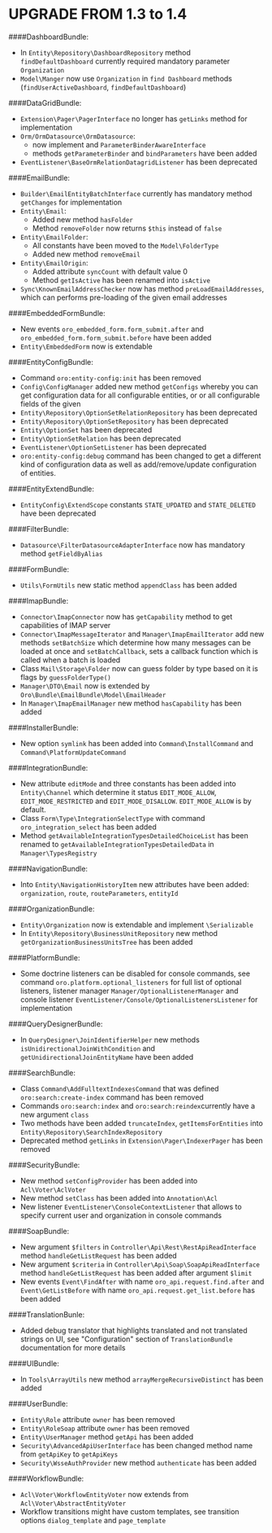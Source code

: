 UPGRADE FROM 1.3 to 1.4
=======================

####DashboardBundle:
- In `Entity\Repository\DashboardRepository` method `findDefaultDashboard` currently required mandatory parameter `Organization`
- `Model\Manger` now use `Organization` in `find Dashboard` methods (`findUserActiveDashboard`, `findDefaultDashboard`)

####DataGridBundle:
- `Extension\Pager\PagerInterface` no longer has `getLinks` method for implementation
- `Orm/OrmDatasource\OrmDatasource`:
    - now implement and `ParameterBinderAwareInterface`
    - methods `getParameterBinder` and `bindParameters` have been added
- `EventListener\BaseOrmRelationDatagridListener` has been deprecated

####EmailBundle:
- `Builder\EmailEntityBatchInterface` currently has mandatory method `getChanges` for implementation
- `Entity\Email`:
    - Added new method `hasFolder`
    - Method `removeFolder` now returns `$this` instead of `false`
- `Entity\EmailFolder`:
    - All constants have been moved to the `Model\FolderType`
    - Added new method `removeEmail`
- `Entity\EmailOrigin`:
    - Added attribute `syncCount` with default value 0
    - Method `getIsActive` has been renamed into `isActive`
- `Sync\KnownEmailAddressChecker` now has method `preLoadEmailAddresses`, which can performs pre-loading of the given email addresses

####EmbeddedFormBundle:
- New events `oro_embedded_form.form_submit.after` and `oro_embedded_form.form_submit.before` have been added
- `Entity\EmbeddedForm` now is extendable

####EntityConfigBundle:
- Command `oro:entity-config:init` has been removed
- `Config\ConfigManager` added new method `getConfigs` whereby you can get configuration data for all configurable entities, or or all configurable fields of the given
- `Entity\Repository\OptionSetRelationRepository` has been deprecated
- `Entity\Repository\OptionSetRepository` has been deprecated
- `Entity\OptionSet` has been deprecated
- `Entity\OptionSetRelation` has been deprecated
- `EventListener\OptionSetListener` has been deprecated
- `oro:entity-config:debug` command has been changed to get a different kind of configuration data as well as add/remove/update configuration of entities.

####EntityExtendBundle:
- `EntityConfig\ExtendScope` constants `STATE_UPDATED` and `STATE_DELETED` have been deprecated

####FilterBundle:
- `Datasource\FilterDatasourceAdapterInterface` now has mandatory method `getFieldByAlias`

####FormBundle:
- `Utils\FormUtils` new static method `appendClass` has been added

####ImapBundle:
- `Connector\ImapConnector` now has `getCapability` method to get capabilities of IMAP server
- `Connector\ImapMessageIterator` and `Manager\ImapEmailIterator` add new methods `setBatchSize` which determine how many messages can be loaded at once and `setBatchCallback`, sets a callback function which is called when a batch is loaded
- Class `Mail\Storage\Folder` now can guess folder by type based on it is flags by `guessFolderType()`
- `Manager\DTO\Email` now is extended by `Oro\Bundle\EmailBundle\Model\EmailHeader`
- In `Manager\ImapEmailManager` new method `hasCapability` has been added

####InstallerBundle:
- New option `symlink` has been added into `Command\InstallCommand` and `Command\PlatformUpdateCommand`

####IntegrationBundle:
- New attribute `editMode` and three constants has been added into `Entity\Channel` which determine it status `EDIT_MODE_ALLOW`, `EDIT_MODE_RESTRICTED` and `EDIT_MODE_DISALLOW`. `EDIT_MODE_ALLOW` is by default.
- Class `Form\Type\IntegrationSelectType` with command `oro_integration_select` has been added
- Method `getAvailableIntegrationTypesDetailedChoiceList` has been renamed to `getAvailableIntegrationTypesDetailedData` in `Manager\TypesRegistry`

####NavigationBundle:
-  Into `Entity\NavigationHistoryItem` new attributes have been added: `organization`, `route`, `routeParameters`, `entityId`

####OrganizationBundle:
- `Entity\Organization` now is extendable and implement  `\Serializable`
- In `Entity\Repository\BusinessUnitRepository` new method `getOrganizationBusinessUnitsTree` has been added

####PlatformBundle:
- Some doctrine listeners can be disabled for console commands, see command `oro.platform.optional_listeners` for
full list of optional listeners, listener manager `Manager/OptionalListenerManager` and console listener
`EventListener/Console/OptionalListenersListener` for implementation

####QueryDesignerBundle:
- In `QueryDesigner\JoinIdentifierHelper` new methods `isUnidirectionalJoinWithCondition` and `getUnidirectionalJoinEntityName` have been added

####SearchBundle:
- Class `Command\AddFulltextIndexesCommand` that was defined `oro:search:create-index` command has been removed
- Commands `oro:search:index` and `oro:search:reindex`currently have a new argument `class`
- Two methods have been added `truncateIndex`, `getItemsForEntities` into `Entity\Repository\SearchIndexRepository`
- Deprecated method `getLinks` in `Extension\Pager\IndexerPager` has been removed

####SecurityBundle:
- New method `setConfigProvider` has been added into `Acl\Voter\AclVoter`
- New method `setClass` has been added into `Annotation\Acl`
- New listener `EventListener\ConsoleContextListener` that allows to specify current user and organization in
console commands

####SoapBundle:
- New argument `$filters` in `Controller\Api\Rest\RestApiReadInterface` method `handleGetListRequest` has been added
- New argument `$criteria` in `Controller\Api\Soap\SoapApiReadInterface` method `handleGetListRequest`  has been added after argument `$limit`
- New events `Event\FindAfter` with name `oro_api.request.find.after` and `Event\GetListBefore` with name `oro_api.request.get_list.before` has been added

####TranslationBunle:
- Added debug translator that highlights translated and not translated strings on UI, see "Configuration" section of
`TranslationBundle` documentation for more details

####UIBundle:
- In `Tools\ArrayUtils` new method `arrayMergeRecursiveDistinct` has been added

####UserBundle:
- `Entity\Role` attribute `owner` has been removed
- `Entity\RoleSoap` attribute `owner` has been removed
- `Entity\UserManager` method `getApi` has been added
- `Security\AdvancedApiUserInterface` has been changed method name from `getApiKey` to `getApiKeys`
- `Security\WsseAuthProvider` new method `authenticate` has been added

####WorkflowBundle:
- `Acl\Voter\WorkflowEntityVoter` now extends from `Acl\Voter\AbstractEntityVoter`
- Workflow transitions might have custom templates, see transition options `dialog_template` and `page_template`

